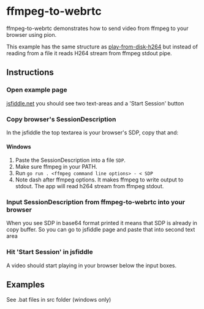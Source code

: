 # ffmpeg-to-webrtc

ffmpeg-to-webrtc demonstrates how to send video from ffmpeg to your browser using pion.

This example has the same structure as [play-from-disk-h264](https://github.com/pion/example-webrtc-applications/blob/master/play-from-disk-h264) but instead of reading from a file it reads H264 stream from ffmpeg stdout pipe.

## Instructions

### Open example page
[jsfiddle.net](https://jsfiddle.net/9s10amwL/) you should see two text-areas and a 'Start Session' button

### Copy browser's SessionDescription
In the jsfiddle the top textarea is your browser's SDP, copy that and:

#### Windows
1. Paste the SessionDescription into a file `SDP`.
2. Make sure ffmpeg in your PATH.
3. Run `go run . <ffmpeg command line options> - < SDP`
4. Note dash after ffmpeg options. It makes ffmpeg to write output to stdout. The app will read h264 stream from ffmpeg stdout.

### Input SessionDescription from ffmpeg-to-webrtc into your browser
When you see SDP in base64 format printed it means that SDP is already in copy buffer. So you can go to jsfiddle page and paste that into second text area

### Hit 'Start Session' in jsfiddle
A video should start playing in your browser below the input boxes.

## Examples
See .bat files in src folder (windows only)
